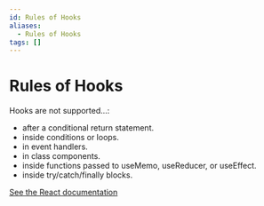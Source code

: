 ```yaml
---
id: Rules of Hooks
aliases:
  - Rules of Hooks
tags: []
---
```


# Rules of Hooks

Hooks are not supported...:

- after a conditional return statement.
- inside conditions or loops.
- in event handlers.
- in class components.
- inside functions passed to useMemo, useReducer, or useEffect.
- inside try/catch/finally blocks.

[See the React documentation](https://react.dev/reference/rules/rules-of-hooks)
